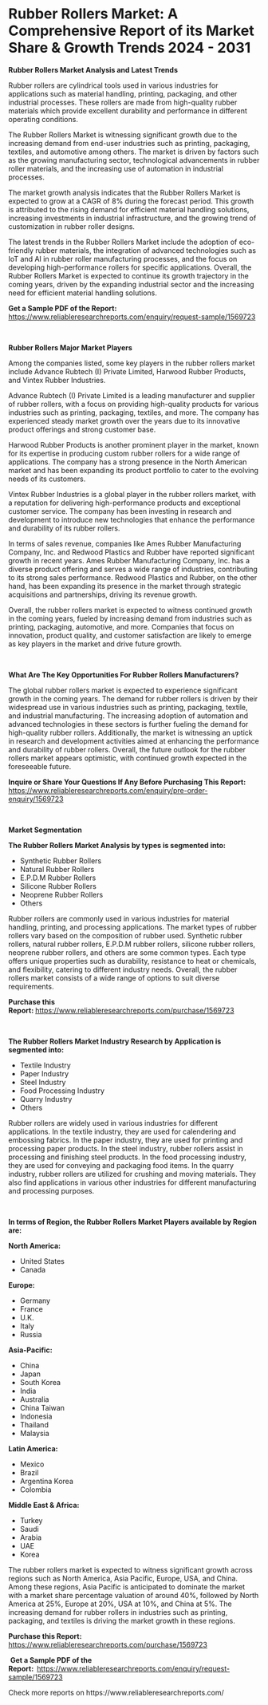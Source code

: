 <p><h1>Rubber Rollers Market: A Comprehensive Report of its Market Share & Growth Trends 2024 - 2031</h1></p><p><strong>Rubber Rollers Market Analysis and Latest Trends</strong></p>
<p><p>Rubber rollers are cylindrical tools used in various industries for applications such as material handling, printing, packaging, and other industrial processes. These rollers are made from high-quality rubber materials which provide excellent durability and performance in different operating conditions.</p><p>The Rubber Rollers Market is witnessing significant growth due to the increasing demand from end-user industries such as printing, packaging, textiles, and automotive among others. The market is driven by factors such as the growing manufacturing sector, technological advancements in rubber roller materials, and the increasing use of automation in industrial processes.</p><p>The market growth analysis indicates that the Rubber Rollers Market is expected to grow at a CAGR of 8% during the forecast period. This growth is attributed to the rising demand for efficient material handling solutions, increasing investments in industrial infrastructure, and the growing trend of customization in rubber roller designs.</p><p>The latest trends in the Rubber Rollers Market include the adoption of eco-friendly rubber materials, the integration of advanced technologies such as IoT and AI in rubber roller manufacturing processes, and the focus on developing high-performance rollers for specific applications. Overall, the Rubber Rollers Market is expected to continue its growth trajectory in the coming years, driven by the expanding industrial sector and the increasing need for efficient material handling solutions.</p></p>
<p><strong>Get a Sample PDF of the Report:&nbsp;</strong> <a href="https://www.reliableresearchreports.com/enquiry/request-sample/1569723">https://www.reliableresearchreports.com/enquiry/request-sample/1569723</a></p>
<p>&nbsp;</p>
<p><strong>Rubber Rollers Major Market Players</strong></p>
<p><p>Among the companies listed, some key players in the rubber rollers market include Advance Rubtech (I) Private Limited, Harwood Rubber Products, and Vintex Rubber Industries.</p><p>Advance Rubtech (I) Private Limited is a leading manufacturer and supplier of rubber rollers, with a focus on providing high-quality products for various industries such as printing, packaging, textiles, and more. The company has experienced steady market growth over the years due to its innovative product offerings and strong customer base.</p><p>Harwood Rubber Products is another prominent player in the market, known for its expertise in producing custom rubber rollers for a wide range of applications. The company has a strong presence in the North American market and has been expanding its product portfolio to cater to the evolving needs of its customers.</p><p>Vintex Rubber Industries is a global player in the rubber rollers market, with a reputation for delivering high-performance products and exceptional customer service. The company has been investing in research and development to introduce new technologies that enhance the performance and durability of its rubber rollers.</p><p>In terms of sales revenue, companies like Ames Rubber Manufacturing Company, Inc. and Redwood Plastics and Rubber have reported significant growth in recent years. Ames Rubber Manufacturing Company, Inc. has a diverse product offering and serves a wide range of industries, contributing to its strong sales performance. Redwood Plastics and Rubber, on the other hand, has been expanding its presence in the market through strategic acquisitions and partnerships, driving its revenue growth.</p><p>Overall, the rubber rollers market is expected to witness continued growth in the coming years, fueled by increasing demand from industries such as printing, packaging, automotive, and more. Companies that focus on innovation, product quality, and customer satisfaction are likely to emerge as key players in the market and drive future growth.</p></p>
<p>&nbsp;</p>
<p><strong>What Are The Key Opportunities For Rubber Rollers Manufacturers?</strong></p>
<p><p>The global rubber rollers market is expected to experience significant growth in the coming years. The demand for rubber rollers is driven by their widespread use in various industries such as printing, packaging, textile, and industrial manufacturing. The increasing adoption of automation and advanced technologies in these sectors is further fueling the demand for high-quality rubber rollers. Additionally, the market is witnessing an uptick in research and development activities aimed at enhancing the performance and durability of rubber rollers. Overall, the future outlook for the rubber rollers market appears optimistic, with continued growth expected in the foreseeable future.</p></p>
<p><strong>Inquire or Share Your Questions If Any Before Purchasing This Report:</strong> <a href="https://www.reliableresearchreports.com/enquiry/pre-order-enquiry/1569723">https://www.reliableresearchreports.com/enquiry/pre-order-enquiry/1569723</a></p>
<p>&nbsp;</p>
<p><strong>Market Segmentation</strong></p>
<p><strong>The Rubber Rollers Market Analysis by types is segmented into:</strong></p>
<p><ul><li>Synthetic Rubber Rollers</li><li>Natural Rubber Rollers</li><li>E.P.D.M Rubber Rollers</li><li>Silicone Rubber Rollers</li><li>Neoprene Rubber Rollers</li><li>Others</li></ul></p>
<p><p>Rubber rollers are commonly used in various industries for material handling, printing, and processing applications. The market types of rubber rollers vary based on the composition of rubber used. Synthetic rubber rollers, natural rubber rollers, E.P.D.M rubber rollers, silicone rubber rollers, neoprene rubber rollers, and others are some common types. Each type offers unique properties such as durability, resistance to heat or chemicals, and flexibility, catering to different industry needs. Overall, the rubber rollers market consists of a wide range of options to suit diverse requirements.</p></p>
<p><strong>Purchase this Report:&nbsp;</strong><a href="https://www.reliableresearchreports.com/purchase/1569723">https://www.reliableresearchreports.com/purchase/1569723</a></p>
<p>&nbsp;</p>
<p><strong>The Rubber Rollers Market Industry Research by Application is segmented into:</strong></p>
<p><ul><li>Textile Industry</li><li>Paper Industry</li><li>Steel Industry</li><li>Food Processing Industry</li><li>Quarry Industry</li><li>Others</li></ul></p>
<p><p>Rubber rollers are widely used in various industries for different applications. In the textile industry, they are used for calendering and embossing fabrics. In the paper industry, they are used for printing and processing paper products. In the steel industry, rubber rollers assist in processing and finishing steel products. In the food processing industry, they are used for conveying and packaging food items. In the quarry industry, rubber rollers are utilized for crushing and moving materials. They also find applications in various other industries for different manufacturing and processing purposes.</p></p>
<p>&nbsp;</p>
<p><strong>In terms of Region, the Rubber Rollers Market Players available by Region are:</strong></p>
<p>
    <p> <strong> North America: </strong>
        <ul>
            <li>United States</li>
            <li>Canada</li>
        </ul>
        </p> 
    <p> <strong> Europe: </strong>
        <ul>
            <li>Germany</li>
            <li>France</li>
            <li>U.K.</li>
            <li>Italy</li>
            <li>Russia</li>
        </ul>
        </p> 
    <p> <strong> Asia-Pacific: </strong>
        <ul>
            <li>China</li>
            <li>Japan</li>
            <li>South Korea</li>
            <li>India</li>
            <li>Australia</li>
            <li>China Taiwan</li>
            <li>Indonesia</li>
            <li>Thailand</li>
            <li>Malaysia</li>
        </ul>
        </p> 
    <p> <strong> Latin America: </strong>
        <ul>
            <li>Mexico</li>
            <li>Brazil</li>
            <li>Argentina Korea</li>
            <li>Colombia</li>
        </ul>
        </p> 
    <p> <strong> Middle East & Africa: </strong>
        <ul>
            <li>Turkey</li>
            <li>Saudi</li>
            <li>Arabia</li>
            <li>UAE</li>
            <li>Korea</li>
        </ul>
    </p>
    </p>
<p><p>The rubber rollers market is expected to witness significant growth across regions such as North America, Asia Pacific, Europe, USA, and China. Among these regions, Asia Pacific is anticipated to dominate the market with a market share percentage valuation of around 40%, followed by North America at 25%, Europe at 20%, USA at 10%, and China at 5%. The increasing demand for rubber rollers in industries such as printing, packaging, and textiles is driving the market growth in these regions.</p></p>
<p><strong>Purchase this Report: </strong><a href="https://www.reliableresearchreports.com/purchase/1569723">https://www.reliableresearchreports.com/purchase/1569723</a></p>
<p>&nbsp;<strong>Get a Sample PDF of the Report:&nbsp;&nbsp;</strong><a href="https://www.reliableresearchreports.com/enquiry/request-sample/1569723">https://www.reliableresearchreports.com/enquiry/request-sample/1569723</a></p>
<p><strong></strong></p>
<p>Check more reports on https://www.reliableresearchreports.com/</p>